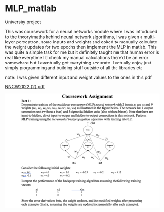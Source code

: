 # MLP_matlab
University project

This was coursework for a neural networks module where I was introduced to the theory/maths behind neural network algorithms, I was given a multi-layer perceptron, some inputs and weights and asked to manually calculate the weight updates for two epochs then implement the MLP in matlab. This was quite a simple task for me but it definitely taught me that human error is real like everytime I’d check my manual calculations there’d be an error somewhere but I eventually got everything accurate. I actually enjoy just simply programming and building stuff outside of all the libraries etc

note: I was given different input and weight values to the ones in this pdf

[NNCW2022 (2).pdf](https://github.com/OliviaJayeola/MLP_matlab/files/10714176/NNCW2022.2.pdf)

![image](https://github.com/OliviaJayeola/MLP_matlab/blob/main/nn.png)
